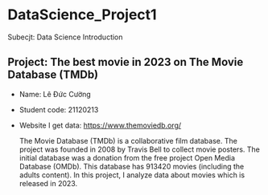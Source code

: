 # DataScience_Project1
Subecjt: Data Science Introduction 
  
## Project: The best movie in 2023 on The Movie Database (TMDb)

- Name: Lê Đức Cường
- Student code: 21120213
- Website I get data: https://www.themoviedb.org/

    The Movie Database (TMDb) is a collaborative film database. The project was founded in 2008 by Travis Bell to collect movie posters. The initial database was a donation from the free project Open Media Database (OMDb). This database has 913420 movies (including the adults content). In this project, I analyze data about movies which is released in 2023.
